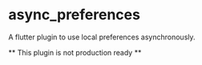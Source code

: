 # async_preferences

A flutter plugin to use local preferences asynchronously.

** This plugin is not production ready **


